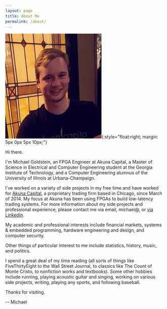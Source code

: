 ```yaml
---
layout: page
title: About Me
permalink: /about/
---
```


![Michael Goldstein](/assets/me.jpg){:style="float:right; margin: 5px 0px 5px 10px;"}

Hi there. 

I'm Michael Goldstein, an FPGA Engineer at Akuna Capital,
a Master of Science in Electrical and Computer Engineering student at the Georgia Institute of Technology,
and a Computer Engineering alumnus of the University of Illinois at Urbana-Champaign. 

I've worked on a variety of side projects in my free time and have worked for [Akuna Capital][1], a 
proprietary trading firm based in Chicago, since March of 2014. My focus at Akuna has been 
using FPGAs to build low-latency trading systems.
For more information about my side projects and professional experience, please contact me via email, michael@,
or [via LinkedIn][2].

My academic and professional interests include financial markets, systems & embedded programming,
hardware engineering and design, and computer security.

Other things of particular interest to me include statistics, history, music, and politics.

I spend a great deal of my time reading (all sorts of things like FiveThirtyEight to the Wall Street Journal,
to classics like The Count of Monte Cristo, to nonfiction works and textbooks).
Some other hobbies include running, playing acoustic guitar and singing, working on various side projects,
writing, playing any sports, and following baseball.

Thanks for visiting.

-- Michael

[1]: http://www.akunacapital.com/
[2]: https://www.linkedin.com/in/mgold95

